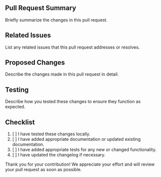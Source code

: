 ## Pull Request Summary

Briefly summarize the changes in this pull request.

## Related Issues

List any related issues that this pull request addresses or resolves.

## Proposed Changes

Describe the changes made in this pull request in detail.

## Testing

Describe how you tested these changes to ensure they function as expected.

## Checklist

1. [ ] I have tested these changes locally.
2. [ ] I have added appropriate documentation or updated existing documentation.
3. [ ] I have added appropriate tests for any new or changed functionality.
4. [ ] I have updated the changelog if necessary.

Thank you for your contribution! We appreciate your effort and will review your pull request as soon as possible.
